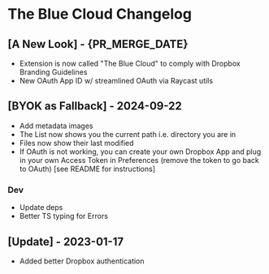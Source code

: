 # The Blue Cloud Changelog

## [A New Look] - {PR_MERGE_DATE}

- Extension is now called "The Blue Cloud" to comply with Dropbox Branding Guidelines
- New OAuth App ID w/ streamlined OAuth via Raycast utils

## [BYOK as Fallback] - 2024-09-22

- Add metadata images
- The List now shows you the current path i.e. directory you are in
- Files now show their last modified
- If OAuth is not working, you can create your own Dropbox App and plug in your own Access Token in Preferences (remove the token to go back to OAuth) [see README for instructions]

### Dev
- Update deps
- Better TS typing for Errors

## [Update] - 2023-01-17

- Added better Dropbox authentication